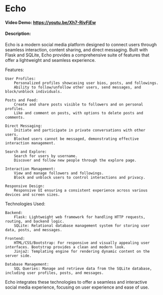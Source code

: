 # Echo
#### Video Demo:  https://youtu.be/Xh7-RivFjEw
#### Description: 

Echo is a modern social media platform designed to connect users through seamless interaction, content sharing, and direct messaging. 
Built with Flask and SQLite, Echo provides a comprehensive suite of features that offer a lightweight and seamless experience.

Features:

    User Profiles:
        Personalized profiles showcasing user bios, posts, and followings.
        Ability to follow/unfollow other users, send messages, and block/unblock individuals.

    Posts and Feed:
        Create and share posts visible to followers and on personal profiles.
        Like and comment on posts, with options to delete posts and comments.

    Direct Messaging:
        Initiate and participate in private conversations with other users.
        Blocked users cannot be messaged, demonstrating effective interaction management.

    Search and Explore:
        Search for users by username.
        Discover and follow new people through the explore page.

    Interaction Management:
        View and manage followers and followings.
        Block and unblock users to control interactions and privacy.

    Responsive Design:
        Responsive UI ensuring a consistent experience across various devices and screen sizes.

Technologies Used:

    Backend:
        Flask: Lightweight web framework for handling HTTP requests, routing, and backend logic.
        SQLite: Relational database management system for storing user data, posts, and messages.

    Frontend:
        HTML/CSS/Bootstrap: For responsive and visually appealing user interfaces. Bootstrap provides a clean and modern look.
        Jinja2: Templating engine for rendering dynamic content on the server side.

    Database Management:
        SQL Queries: Manage and retrieve data from the SQLite database, including user profiles, posts, and messages.

Echo integrates these technologies to offer a seamless and interactive social media experience, focusing on user experience and ease of use.